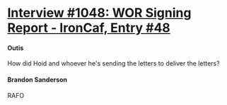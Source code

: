 # [Interview #1048: WOR Signing Report - IronCaf, Entry #48](https://www.theoryland.com/intvmain.php?i=1048#48)

#### Outis

How did Hoid and whoever he's sending the letters to deliver the letters?

#### Brandon Sanderson

RAFO

